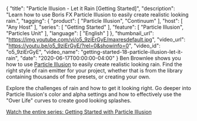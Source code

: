 {
  "title": "Particle Illusion - Let it Rain [Getting Started]",
  "description": "Learn how to use Boris FX Particle Illusion to easily create realistic looking rain.",
  "tagging": {
    "product": [
      "Particle Illusion",
      "Continuum"
    ],
    "host": [
      "Any Host"
    ],
    "series": [
      "Getting Started"
    ],
    "feature": [
      "Particle Illusion",
      "Particles Unit"
    ],
    "language": [
      "English"
    ]
  },
  "thumbnail_url": "https://img.youtube.com/vi/o5_9ziErGyE/maxresdefault.jpg",
  "video_url": "https://youtu.be/o5_9ziErGyE/?rel=0&showinfo=0",
  "video_id": "o5_9ziErGyE",
  "video_name": "getting-started-18-particle-illusion-let-it-rain",
  "date": "2020-06-17T00:00:00-04:00"
}
Ben Brownlee shows you how to use [Particle Illusion](https://borisfx.com/products/particle-illusion/ "Boris FX Particle Illusion") to easily create realistic looking rain. Find the right style of rain emitter for your project, whether that is from the library containing thousands of free presets, or creating your own.

Explore the challenges of rain and how to get it looking right. Go deeper into Particle Illusion's color and alpha settings and how to effectively use the "Over Life" curves to create good looking splashes.

[Watch the entire series: Getting Started with Particle Illusion](https://borisfx.com/videos/?tags=product:Particle%20Illusion,series:Getting%20Started "Boris FX Training: Getting Started with Particle Illusion")

